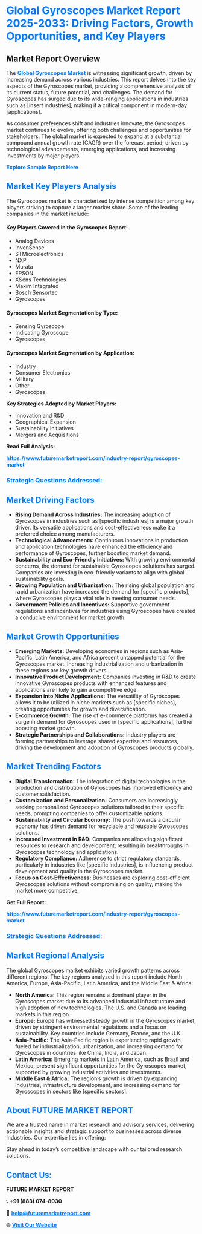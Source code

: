 <h1 style="color: #007BFF;">Global Gyroscopes Market Report 2025-2033: Driving Factors, Growth Opportunities, and Key Players</h1>

<section id="overview">
<h2>Market Report Overview</h2>
<p>The <a href="https://www.futuremarketreport.com/industry-report/gyroscopes-market" style="color: #007BFF; text-decoration: none;"><strong>Global Gyroscopes Market</strong></a> is witnessing significant growth, driven by increasing demand across various industries. This report delves into the key aspects of the Gyroscopes market, providing a comprehensive analysis of its current status, future potential, and challenges. The demand for Gyroscopes has surged due to its wide-ranging applications in industries such as [insert industries], making it a critical component in modern-day [applications].</p>
<p>As consumer preferences shift and industries innovate, the Gyroscopes market continues to evolve, offering both challenges and opportunities for stakeholders. The global market is expected to expand at a substantial compound annual growth rate (CAGR) over the forecast period, driven by technological advancements, emerging applications, and increasing investments by major players.</p>
</section>

<section id="overview">
<p><a href="https://www.futuremarketreport.com/request-sample/reportId=110383" style="color: #007BFF; text-decoration: none;"><strong>Explore Sample Report Here</strong></a></p>
</section>

<section id="key-players">
<h2 style="color: #007BFF;">Market Key Players Analysis</h2>
<p>The Gyroscopes market is characterized by intense competition among key players striving to capture a larger market share. Some of the leading companies in the market include:</p>
<h4>Key Players Covered in the Gyroscopes Report:</h4>
<ul><li>Analog Devices</li><li>InvenSense</li><li>STMicroelectronics</li><li>NXP</li><li>Murata</li><li>EPSON</li><li>XSens Technologies</li><li>Maxim Integrated</li><li>Bosch Sensortec</li><li>Gyroscopes</li></ul>
<h4>Gyroscopes Market Segmentation by Type:</h4>
<ul><li>Sensing Gyroscope</li><li>Indicating Gyroscope</li><li>Gyroscopes</li></ul>

<h4>Gyroscopes Market Segmentation by Application:</h4>
<ul><li>Industry</li><li>Consumer Electronics</li><li>Military</li><li>Other</li><li>Gyroscopes</li></ul>
<p><strong>Key Strategies Adopted by Market Players:</strong></p>
<ul>
<li>Innovation and R&D</li>
<li>Geographical Expansion</li>
<li>Sustainability Initiatives</li>
<li>Mergers and Acquisitions</li>
</ul>
</section>

<section>
<p><strong>Read Full Analysis: </strong></p><a href="https://www.futuremarketreport.com/industry-report/gyroscopes-market" style="color: #007BFF; text-decoration: none;"><strong>https://www.futuremarketreport.com/industry-report/gyroscopes-market</strong></a>
<h3 style="color: #007BFF;">Strategic Questions Addressed:</h3>
</section>

<section id="driving-factors">
<h2 style="color: #007BFF;">Market Driving Factors</h2>
<ul>
<li><strong>Rising Demand Across Industries:</strong> The increasing adoption of Gyroscopes in industries such as [specific industries] is a major growth driver. Its versatile applications and cost-effectiveness make it a preferred choice among manufacturers.</li>
<li><strong>Technological Advancements:</strong> Continuous innovations in production and application technologies have enhanced the efficiency and performance of Gyroscopes, further boosting market demand.</li>
<li><strong>Sustainability and Eco-Friendly Initiatives:</strong> With growing environmental concerns, the demand for sustainable Gyroscopes solutions has surged. Companies are investing in eco-friendly variants to align with global sustainability goals.</li>
<li><strong>Growing Population and Urbanization:</strong> The rising global population and rapid urbanization have increased the demand for [specific products], where Gyroscopes plays a vital role in meeting consumer needs.</li>
<li><strong>Government Policies and Incentives:</strong> Supportive government regulations and incentives for industries using Gyroscopes have created a conducive environment for market growth.</li>
</ul>
</section>

<section id="growth-opportunities">
<h2 style="color: #007BFF;">Market Growth Opportunities</h2>
<ul>
<li><strong>Emerging Markets:</strong> Developing economies in regions such as Asia-Pacific, Latin America, and Africa present untapped potential for the Gyroscopes market. Increasing industrialization and urbanization in these regions are key growth drivers.</li>
<li><strong>Innovative Product Development:</strong> Companies investing in R&D to create innovative Gyroscopes products with enhanced features and applications are likely to gain a competitive edge.</li>
<li><strong>Expansion into Niche Applications:</strong> The versatility of Gyroscopes allows it to be utilized in niche markets such as [specific niches], creating opportunities for growth and diversification.</li>
<li><strong>E-commerce Growth:</strong> The rise of e-commerce platforms has created a surge in demand for Gyroscopes used in [specific applications], further boosting market growth.</li>
<li><strong>Strategic Partnerships and Collaborations:</strong> Industry players are forming partnerships to leverage shared expertise and resources, driving the development and adoption of Gyroscopes products globally.</li>
</ul>
</section>

<section id="trending-factors">
<h2 style="color: #007BFF;">Market Trending Factors</h2>
<ul>
<li><strong>Digital Transformation:</strong> The integration of digital technologies in the production and distribution of Gyroscopes has improved efficiency and customer satisfaction.</li>
<li><strong>Customization and Personalization:</strong> Consumers are increasingly seeking personalized Gyroscopes solutions tailored to their specific needs, prompting companies to offer customizable options.</li>
<li><strong>Sustainability and Circular Economy:</strong> The push towards a circular economy has driven demand for recyclable and reusable Gyroscopes solutions.</li>
<li><strong>Increased Investment in R&D:</strong> Companies are allocating significant resources to research and development, resulting in breakthroughs in Gyroscopes technology and applications.</li>
<li><strong>Regulatory Compliance:</strong> Adherence to strict regulatory standards, particularly in industries like [specific industries], is influencing product development and quality in the Gyroscopes market.</li>
<li><strong>Focus on Cost-Effectiveness:</strong> Businesses are exploring cost-efficient Gyroscopes solutions without compromising on quality, making the market more competitive.</li>
</ul>
</section>

<section>
<p><strong>Get Full Report: </strong></p><a href="https://www.futuremarketreport.com/industry-report/gyroscopes-market" style="color: #007BFF; text-decoration: none;"><strong>https://www.futuremarketreport.com/industry-report/gyroscopes-market</strong></a>
<h3 style="color: #007BFF;">Strategic Questions Addressed:</h3>
</section>


<section id="regional-analysis">
<h2 style="color: #007BFF;">Market Regional Analysis</h2>
<p>The global Gyroscopes market exhibits varied growth patterns across different regions. The key regions analyzed in this report include North America, Europe, Asia-Pacific, Latin America, and the Middle East & Africa:</p>
<ul>
<li><strong>North America:</strong> This region remains a dominant player in the Gyroscopes market due to its advanced industrial infrastructure and high adoption of new technologies. The U.S. and Canada are leading markets in this region.</li>
<li><strong>Europe:</strong> Europe has witnessed steady growth in the Gyroscopes market, driven by stringent environmental regulations and a focus on sustainability. Key countries include Germany, France, and the U.K.</li>
<li><strong>Asia-Pacific:</strong> The Asia-Pacific region is experiencing rapid growth, fueled by industrialization, urbanization, and increasing demand for Gyroscopes in countries like China, India, and Japan.</li>
<li><strong>Latin America:</strong> Emerging markets in Latin America, such as Brazil and Mexico, present significant opportunities for the Gyroscopes market, supported by growing industrial activities and investments.</li>
<li><strong>Middle East & Africa:</strong> The region’s growth is driven by expanding industries, infrastructure development, and increasing demand for Gyroscopes in sectors like [specific sectors].</li>
</ul>
</section>

<footer>
<h2 style="color: #007BFF;">About FUTURE MARKET REPORT</h2>
<p>We are a trusted name in market research and advisory services, delivering actionable insights and strategic support to businesses across diverse industries. Our expertise lies in offering:</p>

<p>Stay ahead in today’s competitive landscape with our tailored research solutions.</p>

<h2 style="color: #007BFF;">Contact Us:</h2>
<p><strong>FUTURE MARKET REPORT</strong></p>
<p>📞 <strong>+91 (883) 074-8030</strong></p>
<p>📧 <strong><a href="mailto:help@futuremarketreport.com" style="color: #007BFF;">help@futuremarketreport.com</a></strong></p>
<p>🌐 <strong><a href="https://www.futuremarketreport.com/" style="color: #007BFF;">Visit Our Website</a></strong></p>
</footer>